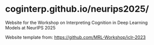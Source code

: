 # coginterp.github.io/neurips2025/ 

Website for the Workshop on Interpreting Cognition in Deep Learning Models at NeurIPS 2025



Website template from: https://github.com/MRL-Workshop/iclr-2023


